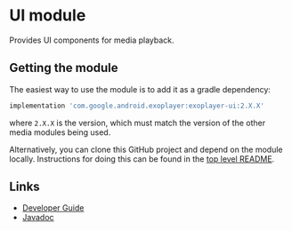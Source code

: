# UI module

Provides UI components for media playback.

## Getting the module

The easiest way to use the module is to add it as a gradle dependency:

```gradle
implementation 'com.google.android.exoplayer:exoplayer-ui:2.X.X'
```

where `2.X.X` is the version, which must match the version of the other media
modules being used.

Alternatively, you can clone this GitHub project and depend on the module
locally. Instructions for doing this can be found in the [top level README][].

[top level README]: https://github.com/google/ExoPlayer/blob/release-v2/README.md

## Links

*   [Developer Guide][]
*   [Javadoc][]

[Developer Guide]: https://exoplayer.dev/ui-components.html
[Javadoc]: https://exoplayer.dev/doc/reference/index.html
